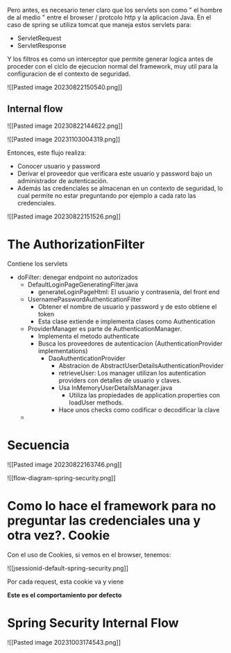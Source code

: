 
Pero antes, es necesario tener claro que los servlets son como " el hombre de al medio " entre el browser / protcolo http y la aplicacion Java. En el caso de spring se utiliza tomcat que maneja estos servlets para:

* ServletRequest
* ServletResponse

Y los filtros es como un interceptor que permite generar logica antes de proceder con el ciclo de ejecucion normal del framework, muy util para la configuracion de el contexto de seguridad.

![[Pasted image 20230822150540.png]]

## Internal flow

![[Pasted image 20230822144622.png]]

![[Pasted image 20231103004319.png]]

Entonces, este flujo realiza:
* Conocer usuario y password
* Derivar el proveedor que verificara este usuario y password bajo un administrador de autenticación.
* Además las credenciales se almacenan en un contexto de seguridad, lo cual permite no estar preguntando por ejemplo a cada rato las credenciales.

![[Pasted image 20230822151526.png]]

# The AuthorizationFilter

Contiene los servlets

* doFilter: denegar endpoint no autorizados
	* DefaultLoginPageGeneratingFilter.java
		* generateLoginPageHtml: El usuario y contrasenia, del front end
	* UsernamePasswordAuthenticationFilter
		* Obtener el nombre de usuario y password y de esto obtiene el token
		* Esta clase extiende e implementa clases como Authentication
	* ProviderManager es parte de AuthenticationManager.
		* Implementa el metodo authenticate
		* Busca los proveedores de autenticacion (AuthenticationProvider implementations)
			* DaoAuthenticationProvider
				* Abstracion de AbstractUserDetailsAuthenticationProvider
				* retrieveUser: Los manager utilizan los autentication providers con detalles de usuario y claves.
				* Usa InMemoryUserDetailsManager.java
					* Utiliza las propiedades de application.properties con loadUser methods.
				* Hace unos checks como codificar o decodificar la clave
	* 

# Secuencia

![[Pasted image 20230822163746.png]]

![[flow-diagram-spring-security.png]]

# Como lo hace el framework para no preguntar las credenciales una y otra vez?. Cookie

Con el uso de Cookies, si vemos en el browser, tenemos:

![[jsessionid-default-spring-security.png]]

Por cada request, esta cookie va y viene

**Este es el comportamiento por defecto**

# Spring Security Internal Flow

![[Pasted image 20231003174543.png]]